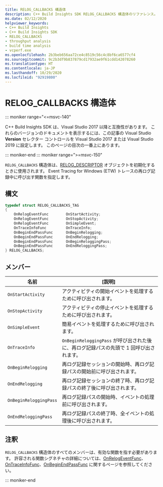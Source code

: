```yaml
---
title: RELOG_CALLBACKS 構造体
description: C++ Build Insights SDK RELOG_CALLBACKS 構造体のリファレンス。
ms.date: 02/12/2020
helpviewer_keywords:
- C++ Build Insights
- C++ Build Insights SDK
- RELOG_CALLBACKS
- throughput analysis
- build time analysis
- vcperf.exe
ms.openlocfilehash: 2b3beb656aa72ce4c8519c56c4c8bf6ca6577cf4
ms.sourcegitcommit: 9c2b3df9b837879cd17932ae9f61cdd142078260
ms.translationtype: HT
ms.contentlocale: ja-JP
ms.lasthandoff: 10/29/2020
ms.locfileid: "92919800"
---
```

# <a name="relog_callbacks-structure"></a>RELOG_CALLBACKS 構造体

::: moniker range="<=msvc-140"

C++ Build Insights SDK は、Visual Studio 2017 以降と互換性があります。 これらのバージョンのドキュメントを表示するには、この記事の Visual Studio **Version** セレクター コントロールを Visual Studio 2017 または Visual Studio 2019 に設定します。 このページの目次の一番上にあります。

::: moniker-end
::: moniker range=">=msvc-150"

`RELOG_CALLBACKS` 構造体は、[RELOG_DESCRIPTOR](relog-descriptor-struct.md) オブジェクトを初期化するときに使用されます。 Event Tracing for Windows (ETW) トレースの再ログ記録中に呼び出す関数を指定します。

## <a name="syntax"></a>構文

```cpp
typedef struct RELOG_CALLBACKS_TAG
{
    OnRelogEventFunc        OnStartActivity;
    OnRelogEventFunc        OnStopActivity;
    OnRelogEventFunc        OnSimpleEvent;
    OnTraceInfoFunc         OnTraceInfo;
    OnBeginEndPassFunc      OnBeginRelogging;
    OnBeginEndPassFunc      OnEndRelogging;
    OnBeginEndPassFunc      OnBeginReloggingPass;
    OnBeginEndPassFunc      OnEndReloggingPass;
} RELOG_CALLBACKS;
```

## <a name="members"></a>メンバー

| 名前 | [説明] |
|--|--|
| `OnStartActivity` | アクティビティの開始イベントを処理するために呼び出されます。 |
| `OnStopActivity` | アクティビティの停止イベントを処理するために呼び出されます。 |
| `OnSimpleEvent` | 簡易イベントを処理するために呼び出されます。 |
| `OnTraceInfo` | `OnBeginReloggingPass` が呼び出された後に、再ログ記録パスの先頭で 1 回呼び出されます。 |
| `OnBeginRelogging` | 再ログ記録セッションの開始時、再ログ記録パスの開始前に呼び出されます。 |
| `OnEndRelogging` | 再ログ記録セッションの終了時、再ログ記録パスの終了後に呼び出されます。 |
| `OnBeginReloggingPass` | 再ログ記録パスの開始時、イベントの処理前に呼び出されます。 |
| `OnEndReloggingPass` | 再ログ記録パスの終了時、全イベントの処理後に呼び出されます。 |

## <a name="remarks"></a>注釈

`RELOG_CALLBACKS` 構造体のすべてのメンバーは、有効な関数を指す必要があります。 許容される関数シグネチャの詳細については、[OnRelogEventFunc](on-relog-event-func-typedef.md)、[OnTraceInfoFunc](on-trace-info-func-typedef.md)、[OnBeginEndPassFunc](on-begin-end-pass-func-typedef.md) に関するページを参照してください。

::: moniker-end
